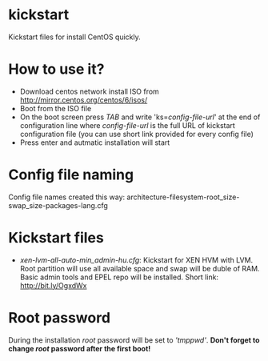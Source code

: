 kickstart
=========

Kickstart files for install CentOS quickly.

How to use it?
==============

- Download centos network install ISO from http://mirror.centos.org/centos/6/isos/
- Boot from the ISO file
- On the boot screen press _TAB_ and write 'ks=_config-file-url_' at the end of configuration line where _config-file-url_ is the full URL of kickstart configuration file (you can use short link provided for every config file)
- Press enter and autmatic installation will start

Config file naming
==================

Config file names created this way:
 architecture-filesystem-root_size-swap_size-packages-lang.cfg

Kickstart files
===============

- *xen-lvm-all-auto-min_admin-hu.cfg*: Kickstart for XEN HVM with LVM. Root partition will use all available space and swap will be duble of RAM. Basic admin tools and EPEL repo will be installed. Short link: http://bit.ly/OgxdWx

Root password
=============

During the installation _root_ password will be set to _'tmppwd'_.
__Don't forget to change _root_ password after the first boot!__